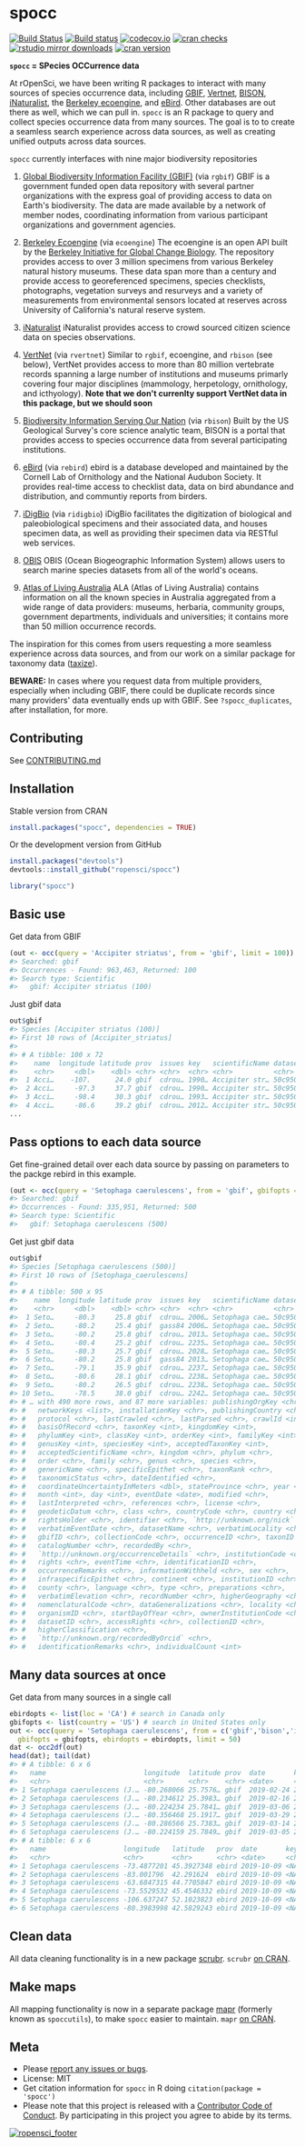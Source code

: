 spocc
========



[![Build Status](https://travis-ci.org/ropensci/spocc.svg?branch=master)](https://travis-ci.org/ropensci/spocc)
[![Build status](https://ci.appveyor.com/api/projects/status/lrscgpxs0n925t83?svg=true)](https://ci.appveyor.com/project/sckott/spocc)
[![codecov.io](https://codecov.io/github/ropensci/spocc/coverage.svg?branch=master)](https://codecov.io/github/ropensci/spocc?branch=master)
[![cran checks](https://cranchecks.info/badges/worst/spocc)](https://cranchecks.info/pkgs/spocc)
[![rstudio mirror downloads](https://cranlogs.r-pkg.org/badges/spocc?color=FAB657)](https://github.com/metacran/cranlogs.app)
[![cran version](https://www.r-pkg.org/badges/version/spocc)](https://cran.r-project.org/package=spocc)


**`spocc` = SPecies OCCurrence data**

At rOpenSci, we have been writing R packages to interact with many sources of species occurrence data, including [GBIF][gbif], [Vertnet][vertnet], [BISON][bison], [iNaturalist][inat], the [Berkeley ecoengine][ecoengine], and [eBird][ebird]. Other databases are out there as well, which we can pull in. `spocc` is an R package to query and collect species occurrence data from many sources. The goal is to to create a seamless search experience across data sources, as well as creating unified outputs across data sources.

`spocc` currently interfaces with nine major biodiversity repositories

1. [Global Biodiversity Information Facility (GBIF)][gbif] (via `rgbif`)
GBIF is a government funded open data repository with several partner organizations with the express goal of providing access to data on Earth's biodiversity. The data are made available by a network of member nodes, coordinating information from various participant organizations and government agencies.

2. [Berkeley Ecoengine][ecoengine] (via `ecoengine`)
The ecoengine is an open API built by the [Berkeley Initiative for Global Change Biology](http://globalchange.berkeley.edu/). The repository provides access to over 3 million specimens from various Berkeley natural history museums. These data span more than a century and provide access to georeferenced specimens, species checklists, photographs, vegetation surveys and resurveys and a variety of measurements from environmental sensors located at reserves across University of California's natural reserve system.

3. [iNaturalist][inat]
iNaturalist provides access to crowd sourced citizen science data on species observations.

4. [VertNet][vertnet] (via `rvertnet`)
Similar to `rgbif`, ecoengine, and `rbison` (see below), VertNet provides access to more than 80 million vertebrate records spanning a large number of institutions and museums primarly covering four major disciplines (mammology, herpetology, ornithology, and icthyology). __Note that we don't currenlty support VertNet data in this package, but we should soon__

5. [Biodiversity Information Serving Our Nation][bison] (via `rbison`)
Built by the US Geological Survey's core science analytic team, BISON is a portal that provides access to species occurrence data from several participating institutions.

6. [eBird][ebird] (via `rebird`)
ebird is a database developed and maintained by the Cornell Lab of Ornithology and the National Audubon Society. It provides real-time access to checklist data, data on bird abundance and distribution, and communtiy reports from birders.

7. [iDigBio][idigbio] (via `ridigbio`)
iDigBio facilitates the digitization of biological and paleobiological specimens and their associated data, and houses specimen data, as well as providing their specimen data via RESTful web services.

8. [OBIS][obis]
OBIS (Ocean Biogeographic Information System) allows users to search marine species datasets from all of the world's oceans.

9. [Atlas of Living Australia][ala]
ALA (Atlas of Living Australia) contains information on all the known species in Australia aggregated from a wide range of data providers: museums, herbaria, community groups, government departments, individuals and universities; it contains more than 50 million occurrence records.

The inspiration for this comes from users requesting a more seamless experience across data sources, and from our work on a similar package for taxonomy data ([taxize][taxize]).

__BEWARE:__ In cases where you request data from multiple providers, especially when including GBIF, there could be duplicate records since many providers' data eventually ends up with GBIF. See `?spocc_duplicates`, after installation, for more.

## Contributing

See [CONTRIBUTING.md](.github/CONTRIBUTING.md)

## Installation

Stable version from CRAN


```r
install.packages("spocc", dependencies = TRUE)
```

Or the development version from GitHub


```r
install.packages("devtools")
devtools::install_github("ropensci/spocc")
```


```r
library("spocc")
```

## Basic use

Get data from GBIF


```r
(out <- occ(query = 'Accipiter striatus', from = 'gbif', limit = 100))
#> Searched: gbif
#> Occurrences - Found: 963,463, Returned: 100
#> Search type: Scientific
#>   gbif: Accipiter striatus (100)
```

Just gbif data


```r
out$gbif
#> Species [Accipiter striatus (100)] 
#> First 10 rows of [Accipiter_striatus]
#> 
#> # A tibble: 100 x 72
#>    name  longitude latitude prov  issues key   scientificName datasetKey
#>    <chr>     <dbl>    <dbl> <chr> <chr>  <chr> <chr>          <chr>     
#>  1 Acci…    -107.      24.0 gbif  cdrou… 1990… Accipiter str… 50c9509d-…
#>  2 Acci…     -97.3     37.7 gbif  cdrou… 1990… Accipiter str… 50c9509d-…
#>  3 Acci…     -98.4     30.3 gbif  cdrou… 1993… Accipiter str… 50c9509d-…
#>  4 Acci…     -86.6     39.2 gbif  cdrou… 2012… Accipiter str… 50c9509d-…
...
```

## Pass options to each data source

Get fine-grained detail over each data source by passing on parameters to the packge rebird in this example.


```r
(out <- occ(query = 'Setophaga caerulescens', from = 'gbif', gbifopts = list(country = 'US')))
#> Searched: gbif
#> Occurrences - Found: 335,951, Returned: 500
#> Search type: Scientific
#>   gbif: Setophaga caerulescens (500)
```

Get just gbif data


```r
out$gbif
#> Species [Setophaga caerulescens (500)] 
#> First 10 rows of [Setophaga_caerulescens]
#> 
#> # A tibble: 500 x 95
#>    name  longitude latitude prov  issues key   scientificName datasetKey
#>    <chr>     <dbl>    <dbl> <chr> <chr>  <chr> <chr>          <chr>     
#>  1 Seto…     -80.3     25.8 gbif  cdrou… 2006… Setophaga cae… 50c9509d-…
#>  2 Seto…     -80.2     25.4 gbif  gass84 2006… Setophaga cae… 50c9509d-…
#>  3 Seto…     -80.2     25.8 gbif  cdrou… 2013… Setophaga cae… 50c9509d-…
#>  4 Seto…     -80.4     25.2 gbif  cdrou… 2235… Setophaga cae… 50c9509d-…
#>  5 Seto…     -80.3     25.7 gbif  cdrou… 2028… Setophaga cae… 50c9509d-…
#>  6 Seto…     -80.2     25.8 gbif  gass84 2013… Setophaga cae… 50c9509d-…
#>  7 Seto…     -79.1     35.9 gbif  cdrou… 2237… Setophaga cae… 50c9509d-…
#>  8 Seto…     -80.6     28.1 gbif  cdrou… 2238… Setophaga cae… 50c9509d-…
#>  9 Seto…     -80.2     26.5 gbif  cdrou… 2238… Setophaga cae… 50c9509d-…
#> 10 Seto…     -78.5     38.0 gbif  cdrou… 2242… Setophaga cae… 50c9509d-…
#> # … with 490 more rows, and 87 more variables: publishingOrgKey <chr>,
#> #   networkKeys <list>, installationKey <chr>, publishingCountry <chr>,
#> #   protocol <chr>, lastCrawled <chr>, lastParsed <chr>, crawlId <int>,
#> #   basisOfRecord <chr>, taxonKey <int>, kingdomKey <int>,
#> #   phylumKey <int>, classKey <int>, orderKey <int>, familyKey <int>,
#> #   genusKey <int>, speciesKey <int>, acceptedTaxonKey <int>,
#> #   acceptedScientificName <chr>, kingdom <chr>, phylum <chr>,
#> #   order <chr>, family <chr>, genus <chr>, species <chr>,
#> #   genericName <chr>, specificEpithet <chr>, taxonRank <chr>,
#> #   taxonomicStatus <chr>, dateIdentified <chr>,
#> #   coordinateUncertaintyInMeters <dbl>, stateProvince <chr>, year <int>,
#> #   month <int>, day <int>, eventDate <date>, modified <chr>,
#> #   lastInterpreted <chr>, references <chr>, license <chr>,
#> #   geodeticDatum <chr>, class <chr>, countryCode <chr>, country <chr>,
#> #   rightsHolder <chr>, identifier <chr>, `http://unknown.org/nick` <chr>,
#> #   verbatimEventDate <chr>, datasetName <chr>, verbatimLocality <chr>,
#> #   gbifID <chr>, collectionCode <chr>, occurrenceID <chr>, taxonID <chr>,
#> #   catalogNumber <chr>, recordedBy <chr>,
#> #   `http://unknown.org/occurrenceDetails` <chr>, institutionCode <chr>,
#> #   rights <chr>, eventTime <chr>, identificationID <chr>,
#> #   occurrenceRemarks <chr>, informationWithheld <chr>, sex <chr>,
#> #   infraspecificEpithet <chr>, continent <chr>, institutionID <chr>,
#> #   county <chr>, language <chr>, type <chr>, preparations <chr>,
#> #   verbatimElevation <chr>, recordNumber <chr>, higherGeography <chr>,
#> #   nomenclaturalCode <chr>, dataGeneralizations <chr>, locality <chr>,
#> #   organismID <chr>, startDayOfYear <chr>, ownerInstitutionCode <chr>,
#> #   datasetID <chr>, accessRights <chr>, collectionID <chr>,
#> #   higherClassification <chr>,
#> #   `http://unknown.org/recordedByOrcid` <chr>,
#> #   identificationRemarks <chr>, individualCount <int>
```

## Many data sources at once

Get data from many sources in a single call


```r
ebirdopts <- list(loc = 'CA') # search in Canada only
gbifopts <- list(country = 'US') # search in United States only
out <- occ(query = 'Setophaga caerulescens', from = c('gbif','bison','inat','ebird'), 
  gbifopts = gbifopts, ebirdopts = ebirdopts, limit = 50)
dat <- occ2df(out)
head(dat); tail(dat)
#> # A tibble: 6 x 6
#>   name                        longitude  latitude prov  date       key     
#>   <chr>                       <chr>      <chr>    <chr> <date>     <chr>   
#> 1 Setophaga caerulescens (J.… -80.268066 25.7576… gbif  2019-02-24 2006085…
#> 2 Setophaga caerulescens (J.… -80.234612 25.3983… gbif  2019-02-16 2006046…
#> 3 Setophaga caerulescens (J.… -80.224234 25.7841… gbif  2019-03-06 2013734…
#> 4 Setophaga caerulescens (J.… -80.356468 25.1917… gbif  2019-03-29 2235488…
#> 5 Setophaga caerulescens (J.… -80.286566 25.7383… gbif  2019-03-14 2028451…
#> 6 Setophaga caerulescens (J.… -80.224159 25.7849… gbif  2019-03-05 2013007…
#> # A tibble: 6 x 6
#>   name                   longitude   latitude   prov  date       key  
#>   <chr>                  <chr>       <chr>      <chr> <date>     <chr>
#> 1 Setophaga caerulescens -73.4877201 45.3927348 ebird 2019-10-09 <NA> 
#> 2 Setophaga caerulescens -83.001796  42.291624  ebird 2019-10-09 <NA> 
#> 3 Setophaga caerulescens -63.6847315 44.7705847 ebird 2019-10-09 <NA> 
#> 4 Setophaga caerulescens -73.5529532 45.4546332 ebird 2019-10-09 <NA> 
#> 5 Setophaga caerulescens -106.637247 52.1023823 ebird 2019-10-09 <NA> 
#> 6 Setophaga caerulescens -80.3983998 42.5829243 ebird 2019-10-09 <NA>
```

## Clean data

All data cleaning functionality is in a new package [scrubr](https://github.com/ropenscilabs/scrubr). `scrubr` [on CRAN](https://cran.r-project.org/package=scrubr).

## Make maps

All mapping functionality is now in a separate package [mapr](https://github.com/ropensci/mapr) (formerly known as `spoccutils`), to make `spocc` easier to maintain. `mapr` [on CRAN](https://cran.r-project.org/package=mapr).

## Meta

* Please [report any issues or bugs](https://github.com/ropensci/spocc/issues).
* License: MIT
* Get citation information for `spocc` in R doing `citation(package = 'spocc')`
* Please note that this project is released with a [Contributor Code of Conduct][coc].
By participating in this project you agree to abide by its terms.

[![ropensci_footer](https://ropensci.org/public_images/github_footer.png)](https://ropensci.org)

[gbif]: https://github.com/ropensci/rgbif
[vertnet]: https://github.com/ropensci/rvertnet
[bison]: https://github.com/ropensci/rbison
[inat]: https://github.com/ropensci/rinat
[taxize]: https://github.com/ropensci/taxize
[ecoengine]: https://github.com/ropensci/ecoengine
[idigbio]: https://www.idigbio.org/
[obis]: http://www.iobis.org/
[ebird]: http://ebird.org/content/ebird/
[ala]: http://www.ala.org.au/
[coc]: https://github.com/ropensci/spocc/blob/master/CODE_OF_CONDUCT.md
